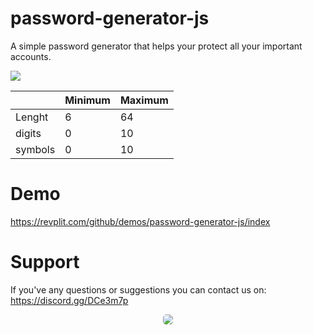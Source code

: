 # password-generator-js

A simple password generator that helps your protect all your important accounts.

<img src="https://i.imgur.com/b5GrHhj.png">


|  | Minimum | Maximum |
| --- | --- | --- |
| Lenght | 6 | 64 |
| digits | 0 | 10 |
| symbols | 0 | 10 |

 
Demo
===========

https://revplit.com/github/demos/password-generator-js/index

Support
===========

If you've any questions or suggestions you can contact us on: https://discord.gg/DCe3m7p

<center><a target="_blank" href="https://discord.gg/wzj5TCW"> <img class="discord" style="border-radius: 5px;" src="https://discordapp.com/api/guilds/383650009788448769/widget.png?style=banner2" ></a></center>
